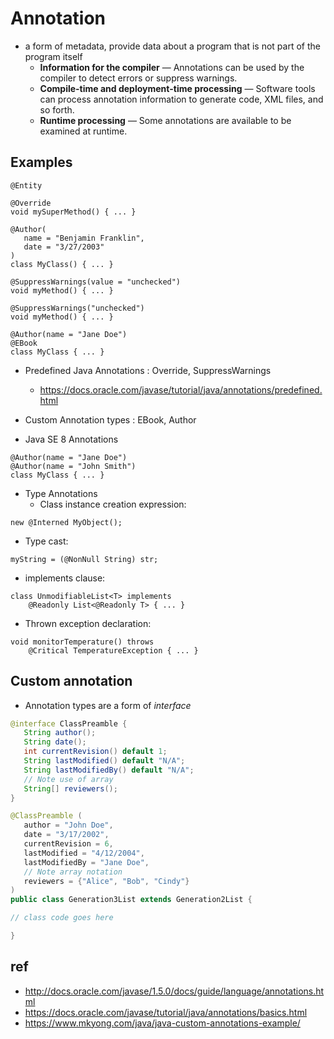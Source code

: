 # Annotation
* a form of metadata, provide data about a program that is not part of the program itself
  * **Information for the compiler** — Annotations can be used by the compiler to detect errors or suppress warnings.
  * **Compile-time and deployment-time processing** — Software tools can process annotation information to generate code, XML files, and so forth.
  * **Runtime processing** — Some annotations are available to be examined at runtime.

## Examples
```
@Entity
```

```
@Override
void mySuperMethod() { ... }
```

```
@Author(
   name = "Benjamin Franklin",
   date = "3/27/2003"
)
class MyClass() { ... }
```

```
@SuppressWarnings(value = "unchecked")
void myMethod() { ... }
```

```
@SuppressWarnings("unchecked")
void myMethod() { ... }
```

```
@Author(name = "Jane Doe")
@EBook
class MyClass { ... }
```

* Predefined Java Annotations : Override, SuppressWarnings
  * https://docs.oracle.com/javase/tutorial/java/annotations/predefined.html
* Custom Annotation types : EBook, Author

* Java SE 8 Annotations

```
@Author(name = "Jane Doe")
@Author(name = "John Smith")
class MyClass { ... }
```
* Type Annotations
  * Class instance creation expression:
```
new @Interned MyObject();
```
  * Type cast:
```
myString = (@NonNull String) str;
```
  * implements clause:
```
class UnmodifiableList<T> implements
    @Readonly List<@Readonly T> { ... }
```
  * Thrown exception declaration:
```
void monitorTemperature() throws
    @Critical TemperatureException { ... }
```

## Custom annotation
* Annotation types are a form of _interface_

```java
@interface ClassPreamble {
   String author();
   String date();
   int currentRevision() default 1;
   String lastModified() default "N/A";
   String lastModifiedBy() default "N/A";
   // Note use of array
   String[] reviewers();
}
```

```java
@ClassPreamble (
   author = "John Doe",
   date = "3/17/2002",
   currentRevision = 6,
   lastModified = "4/12/2004",
   lastModifiedBy = "Jane Doe",
   // Note array notation
   reviewers = {"Alice", "Bob", "Cindy"}
)
public class Generation3List extends Generation2List {

// class code goes here

}
```

## ref
* http://docs.oracle.com/javase/1.5.0/docs/guide/language/annotations.html
* https://docs.oracle.com/javase/tutorial/java/annotations/basics.html
* https://www.mkyong.com/java/java-custom-annotations-example/
